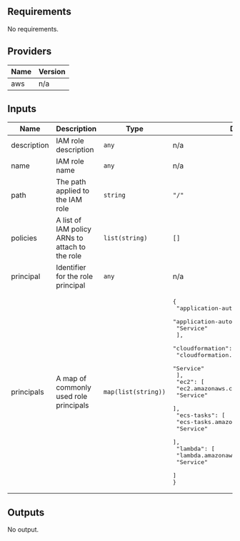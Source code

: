 ## Requirements

No requirements.

## Providers

| Name | Version |
|------|---------|
| aws | n/a |

## Inputs

| Name | Description | Type | Default | Required |
|------|-------------|------|---------|:--------:|
| description | IAM role description | `any` | n/a | yes |
| name | IAM role name | `any` | n/a | yes |
| path | The path applied to the IAM role | `string` | `"/"` | no |
| policies | A list of IAM policy ARNs to attach to the role | `list(string)` | `[]` | no |
| principal | Identifier for the role principal | `any` | n/a | yes |
| principals | A map of commonly used role principals | `map(list(string))` | <pre>{<br>  "application-autoscaling": [<br>    "application-autoscaling.amazonaws.com",<br>    "Service"<br>  ],<br>  "cloudformation": [<br>    "cloudformation.amazonaws.com",<br>    "Service"<br>  ],<br>  "ec2": [<br>    "ec2.amazonaws.com",<br>    "Service"<br>  ],<br>  "ecs-tasks": [<br>    "ecs-tasks.amazonaws.com",<br>    "Service"<br>  ],<br>  "lambda": [<br>    "lambda.amazonaws.com",<br>    "Service"<br>  ]<br>}</pre> | no |

## Outputs

No output.

